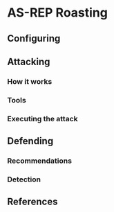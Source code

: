 # AS-REP Roasting

## Configuring



## Attacking

### How it works



### Tools



### Executing the attack



## Defending

### Recommendations



### Detection



## References
